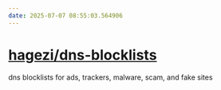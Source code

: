 ```yaml
---
date: 2025-07-07 08:55:03.564906
---
```


# [hagezi/dns-blocklists](https://github.com/hagezi/dns-blocklists)

dns blocklists for ads, trackers, malware, scam, and fake sites